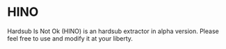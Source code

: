 # HINO
Hardsub Is Not Ok (HINO) is an hardsub extractor in alpha version.
Please feel free to use and modify it at your liberty.
